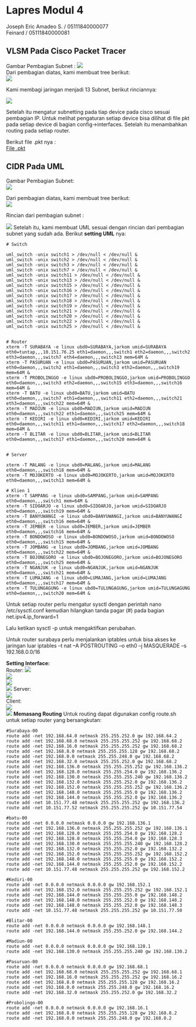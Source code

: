 # Lapres Modul 4

Joseph Eric Amadeo S. / 05111840000077   
Feinard / 05111840000081

## VLSM Pada Cisco Packet Tracer

Gambar Pembagian Subnet  :
**![](https://lh4.googleusercontent.com/acdavSd2G7ZPeRaLu3TTnLu7atRTXcdwMEjvWkQLWKnO51O1ymamACNN34bU8YQWlhe2vrLgGH2aIB-DSbWIMu7dpWJGuLRTWfOW878Bx31riUmbM_VvegfLoU4JKOzP5cEad8OX)**  
Dari pembagian diatas, kami membuat tree berikut:   
**![](https://lh5.googleusercontent.com/tL3XKCdwFWADlFKhXOxPm6pKCAk7cjU0y0Y9Btt8rG6ZjO7dx2E55UzQxMScCfZASIyjMWJ2fKYtymeMrSojsSA1ScxYGukXPZjSKi55UDk05GyFYzeliqnZC6lFub9ZRG6u_msL)**  
 
Kami membagi jaringan menjadi 13 Subnet, berikut rinciannya:   

**![](https://lh6.googleusercontent.com/bbyoc84EmgFeaqVRSGb3o74t1nvXEkpZ9K-S-mbMsxWz_HM5AgPQYpxB5AVwKI0Ukmlv9cq4vnXl7VzsA-yqvDsB_EITZNYwBQ_-lTpYRp-kXn1Has0Iec4MwTZE0ZX_pdp5Jyks)**  

Setelah itu mengatur subnetting pada tiap device pada cisco sesuai pembagian IP. Untuk melihat pengaturan setiap device bisa dilihat di file pkt pada setiap device di bagian config->interfaces. Setelah itu menambahkan routing pada setiap router.  


Berikut file .pkt nya :  
[File .pkt](https://github.com/josepheric/Lapres_Jarkom_Modul4_C05/blob/main/files/Cisco%20VLSM.pkt)





## CIDR Pada UML
Gambar Pembagian Subnet:  
**![](https://lh6.googleusercontent.com/DuX5of8zOjSiKef6gAwUu1EtXjxKSyIo0w4T_IO294SW2BVNHwOSKyby3ywl9XVFVcAOh_nmFu7zCeITemUdAUmNlmGIZonZaGQSEzwsAfwkgdXWYAsmQwgLZVI_hyTdm7Zg3Z7e)**


Dari pembagian diatas, kami membuat tree berikut:   
**![](https://lh5.googleusercontent.com/8Xlrz-12jSMdS1DSt3pVw-q9XQ-ispgMeuXvUQ3h17Ki3o0uOIZPpTHGBBnYqPB9qocvEz-3aKhtCRH1DncQhIpNIpZbqkyp7xzgCiqkbgKXCMfwLNq9HfuWXKc3YhHXBCvKcrVY)**   



Rincian dari pembagian subnet :  

**![](https://lh6.googleusercontent.com/lrqP4l7Y4N7bhCwIvJ4hwEq-eH1phU7tCYQjNT2CCCJaCDLFtJoZtP2grUg0-K8Q1D3KyeU4zMTOMY5fJCSeYnE24b99MrziRPzPtDkwbToo4vw8QZx50t4rPST8IhWqN8iZOfK0)**
Setelah itu, kami membuat UML sesuai dengan rincian dari pembagian subnet yang sudah ada. Berikut **setting UML** nya:  
```
# Switch

uml_switch -unix switch1 > /dev/null < /dev/null & 
uml_switch -unix switch2 > /dev/null < /dev/null & 
uml_switch -unix switch3 > /dev/null < /dev/null & 
uml_switch -unix switch7 > /dev/null < /dev/null & 
uml_switch -unix switch11 > /dev/null < /dev/null & 
uml_switch -unix switch13 > /dev/null < /dev/null & 
uml_switch -unix switch15 > /dev/null < /dev/null & 
uml_switch -unix switch16 > /dev/null < /dev/null & 
uml_switch -unix switch17 > /dev/null < /dev/null & 
uml_switch -unix switch18 > /dev/null < /dev/null & 
uml_switch -unix switch19 > /dev/null < /dev/null & 
uml_switch -unix switch21 > /dev/null < /dev/null & 
uml_switch -unix switch20 > /dev/null < /dev/null & 
uml_switch -unix switch22 > /dev/null < /dev/null & 
uml_switch -unix switch25 > /dev/null < /dev/null & 


# Router
xterm -T SURABAYA -e linux ubd0=SURABAYA,jarkom umid=SURABAYA eth0=tuntap,,,10.151.76.25 eth1=daemon,,,switch1 eth2=daemon,,,switch2 eth3=daemon,,,switch7 eth4=daemon,,,switch13 mem=64M &
xterm -T PASURUAN -e linux ubd0=PASURUAN,jarkom umid=PASURUAN eth0=daemon,,,switch2 eth1=daemon,,,switch3 eth2=daemon,,,switch19 mem=64M &
xterm -T PROBOLINGGO -e linux ubd0=PROBOLINGGO,jarkom umid=PROBOLINGGO eth0=daemon,,,switch3 eth2=daemon,,,switch15 eth3=daemon,,,switch16 mem=64M &
xterm -T BATU -e linux ubd0=BATU,jarkom umid=BATU eth0=daemon,,,switch7 eth1=daemon,,,switch11 eth2=daemon,,,switch21 eth3=daemon,,,switch22 mem=64M &
xterm -T MADIUN -e linux ubd0=MADIUN,jarkom umid=MADIUN eth0=daemon,,,switch22 eth1=daemon,,,switch25 mem=64M &
xterm -T KEDIRI -e linux ubd0=KEDIRI,jarkom umid=KEDIRI eth0=daemon,,,switch11 eth1=daemon,,,switch17 eth2=daemon,,,switch18 mem=64M &
xterm -T BLITAR -e linux ubd0=BLITAR,jarkom umid=BLITAR eth0=daemon,,,switch17 eth1=daemon,,,switch20 mem=64M &


# Server

xterm -T MALANG -e linux ubd0=MALANG,jarkom umid=MALANG eth0=daemon,,,switch18 mem=64M &
xterm -T MOJOKERTO -e linux ubd0=MOJOKERTO,jarkom umid=MOJOKERTO eth0=daemon,,,switch13 mem=64M &

# Klien 1
xterm -T SAMPANG -e linux ubd0=SAMPANG,jarkom umid=SAMPANG eth0=daemon,,,switch1 mem=64M &
xterm -T SIDOARJO -e linux ubd0=SIDOARJO,jarkom umid=SIDOARJO eth0=daemon,,,switch19 mem=64M &
xterm -T BANYUWANGI -e linux ubd0=BANYUWANGI,jarkom umid=BANYUWANGI eth0=daemon,,,switch16 mem=64M &
xterm -T JEMBER -e linux ubd0=JEMBER,jarkom umid=JEMBER eth0=daemon,,,switch16 mem=64M &
xterm -T BONDOWOSO -e linux ubd0=BONDOWOSO,jarkom umid=BONDOWOSO eth0=daemon,,,switch15 mem=64M &
xterm -T JOMBANG -e linux ubd0=JOMBANG,jarkom umid=JOMBANG eth0=daemon,,,switch22 mem=64M &
xterm -T BOJONEGORO -e linux ubd0=BOJONEGORO,jarkom umid=BOJONEGORO eth0=daemon,,,switch25 mem=64M &
xterm -T NGANJUK -e linux ubd0=NGANJUK,jarkom umid=NGANJUK eth0=daemon,,,switch21 mem=64M &
xterm -T LUMAJANG -e linux ubd0=LUMAJANG,jarkom umid=LUMAJANG eth0=daemon,,,switch17 mem=64M &
xterm -T TULUNGAGUNG -e linux ubd0=TULUNGAGUNG,jarkom umid=TULUNGAGUNG eth0=daemon,,,switch20 mem=64M &
```
Untuk setiap router perlu mengatur sysctl dengan perintah nano /etc/sysctl.conf kemudian hilangkan tanda pagar (#) pada bagian net.ipv4.ip_forward=1  

Lalu ketikan sysctl -p untuk mengaktifkan perubahan.  

Untuk router surabaya perlu menjalankan iptables untuk bisa akses ke jaringan luar iptables –t nat –A POSTROUTING –o eth0 –j MASQUERADE –s 192.168.0.0/16  

**Setting Interface:**   
Router:
**![](https://lh3.googleusercontent.com/IdC2aTibzGrxd7-PwZsfBr3xW0_Uh6wjd1eYTlTXf9Is1UENSd6ptjjQ0njFx4nmq6LXjA5c4AdLbA4W3m2rhL7ONUukBWVrBMkLiid1AcuOfZmHbtPIX-K5Pyt3-Txn4RGK4gOw)**  
**![](https://lh4.googleusercontent.com/3aiAYt8RA_w0Hyw19zqsY-RHTc-tWunaY3d3id1uZarKb9Zq9ScloEirGqIxyh3Xf3YNo5lIpHt-_8t_tPTIwtepwm6V3luFMw8WqfYSzBaYA8GBEW_DhBTWAjeAuwhErXGzaRKs)**    
**![](https://lh4.googleusercontent.com/Hmq6PRzqy4Jh_SUXoOgobDTsyJEoSlQKlCKWOVk-vWhLLOjaYQwtWkz75fcLH47P0KwtJmk1j8tel4de1lye1OGCXRGjgJJ6NtPC7Ot6dlHnQqQggjmS9Buw2s3dBPWD07QC-BeN)**  
 **![](https://lh5.googleusercontent.com/rcfQsi3cDKJa0XkfjbB2w_A22V18PS4nQ-75Lnx8o4IAxxEwySvtVIQhBNp1ZKn0CA9fuqt5mzpDfK8Zi_B3WqvrMRSFhInpM0NrgPV6xWgmZlhvG8R9yAz6_HQUQC_uj7gXMCc6)** 
 Server:  
**![](https://lh6.googleusercontent.com/3kuu0mMM0WsCZeWjCULzc_myrLn_qxZTtCsrJ53AGqzO5-8mMPnStkEBf5U4LuaUoZvd-hKaNBPpT0jVqf9c3_FsCcdv7nuzEI2kHpT7-Elzjfc2Euudu9UzmWSYSFNC3dXNrKAz)**  
Client:  
**![](https://lh3.googleusercontent.com/p2cOEDQCNLp3JpLTe6fp1I5pLoFDS0CWQVGHvpUGFq3b9SgysXCTXYm9J6a4X_jLpPZYe-V5r7Q4Up046Hq-Jg3_PZRgfDfPX2NrEkcvIIChIeD6UGdSQzdb0OwaRKVFimyC2Etm)**  
**![](https://lh5.googleusercontent.com/XlCxCF9sYvVZC5IawN_3XtfWISW22cIcP7Eh6qe92J1EgGpj9L8j2s7Vw_aEGjsi5OQl7iYDOxt3VlkA7UyLvTyPh8FO-MOt5E7QmTJoLTZe0EFcTKOWAlguNYqJUmpb_Aqu0GYG)** 
**Memasang Routing**
Untuk routing dapat digunakan config route.sh untuk setiap router yang bersangkutan:
```
#Surabaya-00
route add -net 192.168.64.0 netmask 255.255.252.0 gw 192.168.64.2
route add -net 192.168.68.0 netmask 255.255.255.252 gw 192.168.68.2
route add -net 192.168.16.0 netmask 255.255.255.252 gw 192.168.68.2
route add -net 192.168.8.0 netmask 255.255.255.128 gw 192.168.68.2
route add -net 192.168.0.0 netmask 255.255.248.0 gw 192.168.68.2
route add -net 192.168.32.0 netmask 255.255.252.0 gw 192.168.68.2
route add -net 192.168.136.0 netmask 255.255.255.252 gw 192.168.136.2
route add -net 192.168.128.0 netmask 255.255.254.0 gw 192.168.136.2
route add -net 192.168.130.0 netmask 255.255.255.240 gw 192.168.136.2
route add -net 192.168.132.0 netmask 255.255.252.0 gw 192.168.136.2
route add -net 192.168.152.0 netmask 255.255.255.252 gw 192.168.136.2
route add -net 192.168.148.0 netmask 255.255.255.0 gw 192.168.136.2
route add -net 192.168.144.0 netmask 255.255.252.0 gw 192.168.136.2
route add -net 10.151.77.48 netmask 255.255.255.252 gw 192.168.136.2
route add -net 10.151.77.52 netmask 255.255.255.252 gw 10.151.77.54

#batu-00
route add -net 0.0.0.0 netmask 0.0.0.0 gw 192.168.136.1
route add -net 192.168.136.0 netmask 255.255.255.252 gw 192.168.136.1
route add -net 192.168.128.0 netmask 255.255.254.0 gw 192.168.128.2
route add -net 192.168.128.0 netmask 255.255.254.0 gw 192.168.128.3
route add -net 192.168.130.0 netmask 255.255.255.240 gw 192.168.128.2
route add -net 192.168.132.0 netmask 255.255.252.0 gw 192.168.132.2
route add -net 192.168.152.0 netmask 255.255.255.252 gw 192.168.152.2
route add -net 192.168.148.0 netmask 255.255.255.0 gw 192.168.152.2
route add -net 192.168.144.0 netmask 255.255.252.0 gw 192.168.152.2
route add -net 10.151.77.48 netmask 255.255.255.252 gw 192.168.152.2

#Kediri-00
route add -net 0.0.0.0 netmask 0.0.0.0 gw 192.168.152.1
route add -net 192.168.152.0 netmask 255.255.255.252 gw 192.168.152.1
route add -net 192.168.144.0 netmask 255.255.255.0 gw 192.168.148.2
route add -net 192.168.148.0 netmask 255.255.252.0 gw 192.168.148.2
route add -net 192.168.148.0 netmask 255.255.252.0 gw 192.168.148.3
route add -net 10.151.77.48 netmask 255.255.255.252 gw 10.151.77.50

#Blitar-00
route add -net 0.0.0.0 netmask 0.0.0.0 gw 192.168.148.1
route add -net 192.168.144.0 netmask 255.255.252.0 gw 192.168.144.2

#Madiun-00
route add -net 0.0.0.0 netmask 0.0.0.0 gw 192.168.128.1
route add -net 192.168.130.0 netmask 255.255.255.240 gw 192.168.130.2

#Pasuruan-00
route add -net 0.0.0.0 netmask 0.0.0.0 gw 192.168.68.1
route add -net 192.168.68.0 netmask 255.255.255.252 gw 192.168.68.1
route add -net 192.168.16.0 netmask 255.255.255.252 gw 192.168.16.2
route add -net 192.168.8.0 netmask 255.255.255.128 gw 192.168.16.2
route add -net 192.168.0.0 netmask 255.255.248.0 gw 192.168.16.2
route add -net 192.168.32.0 netmask 255.255.252.0 gw 192.168.32.2

#Probolingo-00
route add -net 0.0.0.0 netmask 0.0.0.0 gw 192.168.16.1
route add -net 192.168.8.0 netmask 255.255.255.128 gw 192.168.8.2
route add -net 192.168.0.0 netmask 255.255.248.0 gw 192.168.0.2
```

